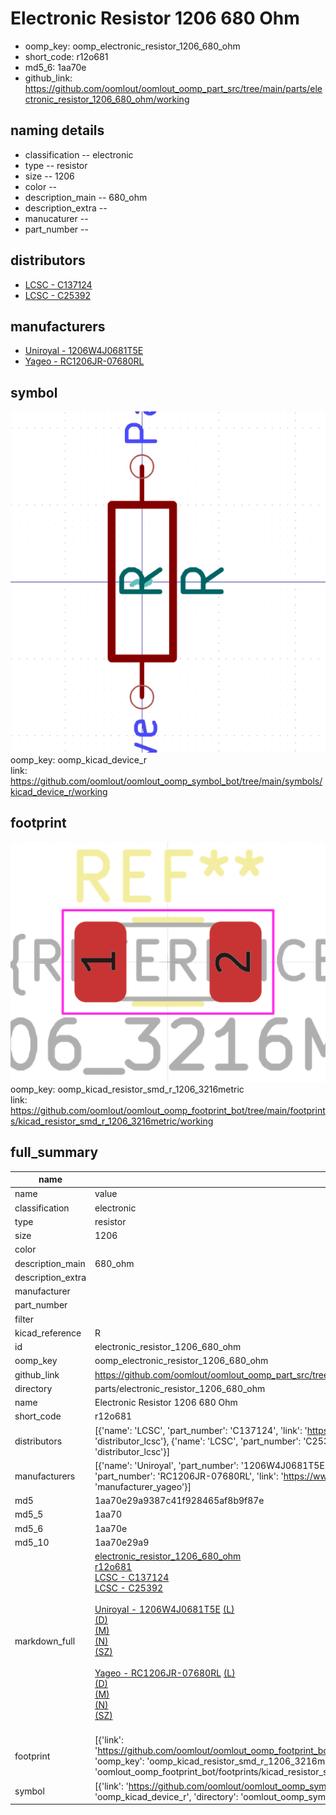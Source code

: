 # Electronic Resistor 1206 680 Ohm

  
* oomp_key: oomp_electronic_resistor_1206_680_ohm 
* short_code: r12o681
* md5_6: 1aa70e  
* github_link: https://github.com/oomlout/oomlout_oomp_part_src/tree/main/parts/electronic_resistor_1206_680_ohm/working  
## naming details
* classification -- electronic
* type -- resistor
* size -- 1206
* color -- 
* description_main -- 680_ohm
* description_extra -- 
* manucaturer -- 
* part_number -- 

## distributors
* [LCSC - C137124](https://lcsc.com/product-detail/C137124.html)  
* [LCSC - C25392](https://lcsc.com/product-detail/C25392.html)  

## manufacturers
* [Uniroyal - 1206W4J0681T5E]()  
* [Yageo - RC1206JR-07680RL](https://www.yageo.com/en/Chart/Download/pdf/RC1206JR-07680RL)  

## symbol

![](symbol/0/working/working_600.png)  
oomp_key: oomp_kicad_device_r  
link: https://github.com/oomlout/oomlout_oomp_symbol_bot/tree/main/symbols/kicad_device_r/working  

## footprint

![](footprint/0/working/working_600.png)  
oomp_key: oomp_kicad_resistor_smd_r_1206_3216metric  
link: https://github.com/oomlout/oomlout_oomp_footprint_bot/tree/main/footprints/kicad_resistor_smd_r_1206_3216metric/working  

## full_summary
| name | value | 
| --- | --- | 
| name | value | 
| classification | electronic | 
| type | resistor | 
| size | 1206 | 
| color |  | 
| description_main | 680_ohm | 
| description_extra |  | 
| manufacturer |  | 
| part_number |  | 
| filter |  | 
| kicad_reference | R | 
| id | electronic_resistor_1206_680_ohm | 
| oomp_key | oomp_electronic_resistor_1206_680_ohm | 
| github_link | https://github.com/oomlout/oomlout_oomp_part_src/tree/main/parts/electronic_resistor_1206_680_ohm/working | 
| directory | parts/electronic_resistor_1206_680_ohm | 
| name | Electronic Resistor 1206 680 Ohm | 
| short_code | r12o681 | 
| distributors | [{'name': 'LCSC', 'part_number': 'C137124', 'link': 'https://lcsc.com/product-detail/C137124.html', 'id': 'distributor_lcsc'}, {'name': 'LCSC', 'part_number': 'C25392', 'link': 'https://lcsc.com/product-detail/C25392.html', 'id': 'distributor_lcsc'}] | 
| manufacturers | [{'name': 'Uniroyal', 'part_number': '1206W4J0681T5E', 'link': '', 'id': 'manufacturer_uniroyal'}, {'name': 'Yageo', 'part_number': 'RC1206JR-07680RL', 'link': 'https://www.yageo.com/en/Chart/Download/pdf/RC1206JR-07680RL', 'id': 'manufacturer_yageo'}] | 
| md5 | 1aa70e29a9387c41f928465af8b9f87e | 
| md5_5 | 1aa70 | 
| md5_6 | 1aa70e | 
| md5_10 | 1aa70e29a9 | 
| markdown_full | [electronic_resistor_1206_680_ohm](https://github.com/oomlout/oomlout_oomp_part_src/tree/main/parts/electronic_resistor_1206_680_ohm/working)<br>[r12o681](https://github.com/oomlout/oomlout_oomp_part_src/tree/main/parts/electronic_resistor_1206_680_ohm/working)<br>[LCSC - C137124<br>](https://lcsc.com/product-detail/C137124.html)[LCSC - C25392<br>](https://lcsc.com/product-detail/C25392.html)<br>[Uniroyal - 1206W4J0681T5E]() [(L)<br>](https://www.lcsc.com/search?q=1206W4J0681T5E)[(D)<br>](https://www.digikey.com/en/products?,keywords=1206W4J0681T5E)[(M)<br>](https://www.mouser.com/Search/Refine?Keyword=1206W4J0681T5E)[(N)<br>](https://www.newark.com/search?st=1206W4J0681T5E)[(SZ)<br>](https://so.szlcsc.com/global.html?k=1206W4J0681T5E)<br>[Yageo - RC1206JR-07680RL](https://www.yageo.com/en/Chart/Download/pdf/RC1206JR-07680RL) [(L)<br>](https://www.lcsc.com/search?q=RC1206JR-07680RL)[(D)<br>](https://www.digikey.com/en/products?,keywords=RC1206JR-07680RL)[(M)<br>](https://www.mouser.com/Search/Refine?Keyword=RC1206JR-07680RL)[(N)<br>](https://www.newark.com/search?st=RC1206JR-07680RL)[(SZ)<br>](https://so.szlcsc.com/global.html?k=RC1206JR-07680RL)<br> | 
| footprint | [{'link': 'https://github.com/oomlout/oomlout_oomp_footprint_bot/tree/main/foootprntss/kicad_resistor_smd_r_1206_3216metric', 'oomp_key': 'oomp_kicad_resistor_smd_r_1206_3216metric', 'directory': 'oomlout_oomp_footprint_bot/footprints/kicad_resistor_smd_r_1206_3216metric//working/working.kicad_mod'}] | 
| symbol | [{'link': 'https://github.com/oomlout/oomlout_oomp_symbol_bot/tree/main/symbols/kicad_device_r', 'oomp_key': 'oomp_kicad_device_r', 'directory': 'oomlout_oomp_symbol_bot/symbols/kicad_device_r//working/working.kicad_sym'}] | 
